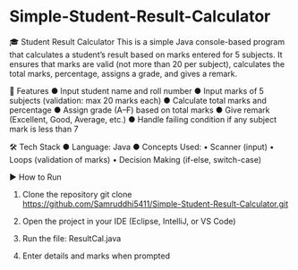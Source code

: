 # Simple-Student-Result-Calculator
🎓 Student Result Calculator
      This is a simple Java console-based program that calculates a student’s result based on       marks entered for 5 subjects.
      It ensures that marks are valid (not more than 20 per subject), calculates the total marks, percentage, assigns a grade, and gives a remark.

🚀 Features
● Input student name and roll number
● Input marks of 5 subjects (validation: max 20 marks each)
● Calculate total marks and percentage
● Assign grade (A–F) based on total marks
● Give remark (Excellent, Good, Average, etc.)
● Handle failing condition if any subject mark is less than 7

🛠️ Tech Stack
● Language: Java
● Concepts Used:
       • Scanner (input)
       • Loops (validation of marks)
       • Decision Making (if-else, switch-case)

▶️ How to Run
1. Clone the repository
        git clone https://github.com/Samruddhi5411/Simple-Student-Result-Calculator.git

2. Open the project in your IDE (Eclipse, IntelliJ, or VS Code)
3. Run the file:
        ResultCal.java
4. Enter details and marks when prompted   

        
       
